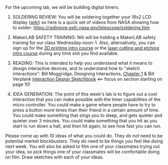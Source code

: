 For the upcoming lab, we will be building digital timers.

1. SOLDERING REVIEW: You will be soldering together your 16x2 LCD display ([wiki](http://wiki.sunfounder.cc/index.php?title=LCD1602_Module#Pins_Functions)) so here is a quick set of videos from NASA showing how to solder: https://radiojove.gsfc.nasa.gov/telescope/soldering.htm

2. MakerLAB SAFETY TRAINING: Niti will be holding a MakerLAB safety training for our class Wednesday noon-1. Also, alternatively, you can sign up for the [3D printing intro course](https://docs.google.com/spreadsheets/d/1SCsjm5ChHe1xX7xxJP6MGZ61jjD-aRLfZWe7CevZvxY/edit?usp=sharing) or the [laser cutting and etching intro course](https://docs.google.com/spreadsheets/d/1b4NDgdCMYCE9pZwI7wYKx4peV_jiKzFOrR7NVwaaO54/edit?usp=sharing) during any time slot you find available.

3. READING: This is intended to help you understand what it means to design interactive devices, and to understand how to  "sketch interactions": Bill Moggridge, Designing Interactions, [Chapter 1](http://www.designinginteractions.com/downloads/DesigningInteractions_1.pdf) & Bill Verplank [Interaction Design Sketchbook](http://billverplank.com/CiiD/IDSketch.pdf) <== focus on section starting on page 10!

4. IDEA GENERATION: The point of this week's lab is to figure out a cool interaction that you can make possible with the timer capabilities of the micro controller.  You could make a game where people have to try to press a button more times than their friend in a certain amount of time. You could make something that sings you to sleep, and gets quieter and quieter over 3 minutes. You could make something that you hit as you start to run down a hall, and then hit again, to see how fast you can run. 

Please come up with 10 ideas of what you could do. They *do not* need to be potential market blockbusters. They *do* need to be things you feel like doing next week. You will also be asked to film one of your classmates trying out your idea, so pick things one of your classmates will be comfortable doing on film. Draw sketches with each of your ideas. 



